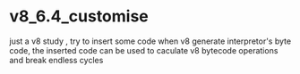 # v8_6.4_customise
just a v8 study , try to insert some code when v8 generate interpretor's byte code, 
the inserted code can be used to caculate v8 bytecode operations and break endless cycles
